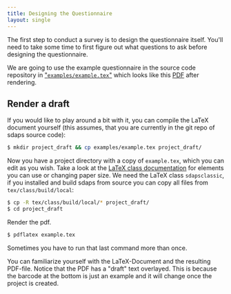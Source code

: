 ```yaml
---
title: Designing the Questionnaire
layout: single
---
```



The first step to conduct a survey is to design the questionnaire itself.
You'll need to take some time to first figure out what questions to ask
before designing the questionnaire.

We are going to use the example questionnaire in the source code repository
in ["`examples/example.tex`"](https://github.com/sdaps/sdaps/blob/master/examples/example.tex )
which looks like this [PDF](/files/example.pdf) after rendering.

## Render a draft

If you would like to play around a bit with it, you can compile the LaTeX
document yourself (this assumes, that you are currently in the git repo of
sdaps source code):
```bash
$ mkdir project_draft && cp examples/example.tex project_draft/
```
Now you have a project directory with a copy of `example.tex`, which you can
 edit as you wish. Take a look at the [LaTeX class documentation](/class-doc)
 for elements you can use or changing paper size.
We need the LaTeX class `sdapsclassic`, if you installed and build sdaps from
source you can copy all files from `tex/class/build/local`:
```bash
$ cp -R tex/class/build/local/* project_draft/
$ cd project_draft
```
Render the pdf.
```bash
$ pdflatex example.tex
```
Sometimes you have to run that last command more than once.

You can familiarize yourself with the LaTeX-Document and the resulting
PDF-file. Notice that the PDF has a "draft" text overlayed. This is because
the barcode at the bottom is just an example and it will change once the
project is created.



